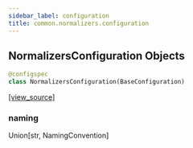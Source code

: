```yaml
---
sidebar_label: configuration
title: common.normalizers.configuration
---
```


## NormalizersConfiguration Objects

```python
@configspec
class NormalizersConfiguration(BaseConfiguration)
```

[[view_source]](https://github.com/dlt-hub/dlt/blob/9857029af018a582dd24da4070562f58bb7e9fc5/dlt/common/normalizers/configuration.py#L10)

### naming

Union[str, NamingConvention]

